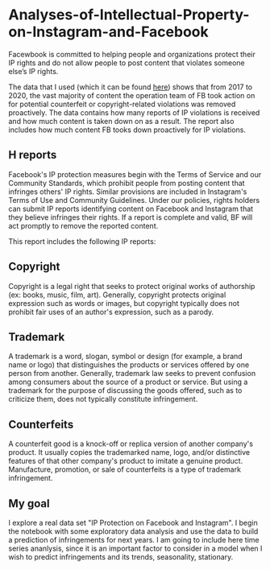 # Analyses-of-Intellectual-Property-on-Instagram-and-Facebook

  Facewbook is committed to helping people and organizations protect their IP rights and do not allow people to post content that violates someone else’s IP rights.

  The data that I used (which it can be found [here](https://transparency.fb.com/data/intellectual-property/protecting-intellectual-property-rights/)) shows that from 2017 to 2020, the vast majority of content the operation team of FB took action on for potential counterfeit or copyright-related violations was removed proactively. The data contains how many reports of IP violations is received and how much content is taken down on as a result. The report also includes how much content FB tooks down proactively for IP violations.

## H reports
  Facebook's IP protection measures begin with the Terms of Service and our Community Standards, which prohibit people from posting content that infringes others' IP rights. Similar provisions are included in Instagram's Terms of Use and Community Guidelines. Under our policies, rights holders can submit IP reports identifying content on Facebook and Instagram that they believe infringes their rights. If a report is complete and valid, BF will act promptly to remove the reported content.

  This report includes the following IP reports:
## Copyright
  Copyright is a legal right that seeks to protect original works of authorship (ex: books, music, film, art). Generally, copyright protects original expression such as words or images, but copyright typically does not prohibit fair uses of an author's expression, such as a parody.
## Trademark
  A trademark is a word, slogan, symbol or design (for example, a brand name or logo) that distinguishes the products or services offered by one person from another. Generally, trademark law seeks to prevent confusion among consumers about the source of a product or service. But using a trademark for the purpose of discussing the goods offered, such as to criticize them, does not typically constitute infringement.
## Counterfeits
  A counterfeit good is a knock-off or replica version of another company's product. It usually copies the trademarked name, logo, and/or distinctive features of that other company's product to imitate a genuine product. Manufacture, promotion, or sale of counterfeits is a type of trademark infringement.

## My goal 
  I explore a real data set "IP Protection on Facebook and Instagram". I begin the notebook with some exploratory data analysis and use the data to build a prediction of infringements for next years. I am going to include here time series ananlysis, since it is an important factor to consider in a model when I wish to predict infringements and its trends, seasonality, stationary.
